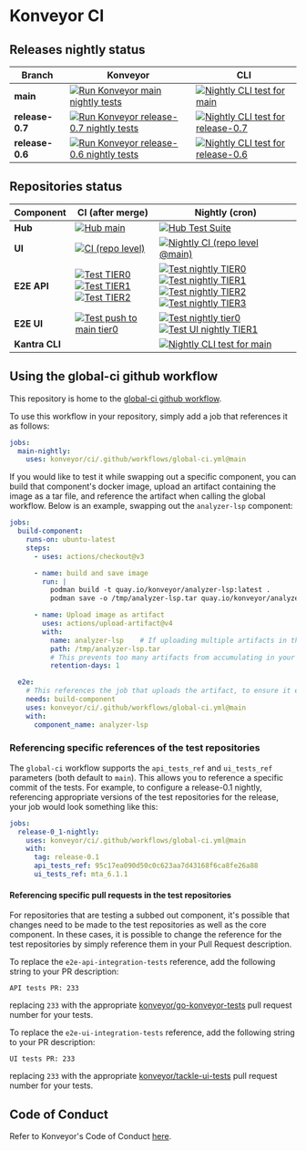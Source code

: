 # Konveyor CI

## Releases nightly status

Branch | Konveyor | CLI
--|--|--
**main** | [![Run Konveyor main nightly tests](https://github.com/konveyor/ci/actions/workflows/nightly-main.yaml/badge.svg?branch=main)](https://github.com/konveyor/ci/actions/workflows/nightly-main.yaml) | [![Nightly CLI test for main](https://github.com/konveyor-ecosystem/kantra-cli-tests/actions/workflows/nightly-main-latest.yaml/badge.svg)](https://github.com/konveyor-ecosystem/kantra-cli-tests/actions/workflows/nightly-main-latest.yaml)
**release-0.7** | [![Run Konveyor release-0.7 nightly tests](https://github.com/konveyor/ci/actions/workflows/nightly-release-0.7.yaml/badge.svg?branch=main)](https://github.com/konveyor/ci/actions/workflows/nightly-release-0.7.yaml) | [![Nightly CLI test for release-0.7](https://github.com/konveyor-ecosystem/kantra-cli-tests/actions/workflows/nightly-main-release07.yaml/badge.svg)](https://github.com/konveyor-ecosystem/kantra-cli-tests/actions/workflows/nightly-main-release07.yaml)
**release-0.6** | [![Run Konveyor release-0.6 nightly tests](https://github.com/konveyor/ci/actions/workflows/nightly-release-0.6.yaml/badge.svg?branch=main)](https://github.com/konveyor/ci/actions/workflows/nightly-release-0.6.yaml) | [![Nightly CLI test for release-0.6](https://github.com/konveyor-ecosystem/kantra-cli-tests/actions/workflows/nightly-main-release06.yaml/badge.svg)](https://github.com/konveyor-ecosystem/kantra-cli-tests/actions/workflows/nightly-main-release06.yaml)

## Repositories status

Component | CI (after merge) | Nightly (cron)
--|--|--
**Hub** | [![Hub main](https://github.com/konveyor/tackle2-hub/actions/workflows/main.yml/badge.svg?branch=main)](https://github.com/konveyor/tackle2-hub/actions/workflows/main.yml) | [![Hub Test Suite](https://github.com/konveyor/tackle2-hub/actions/workflows/test-nightly.yml/badge.svg?branch=main)](https://github.com/konveyor/tackle2-hub/actions/workflows/test-nightly.yml)
**UI** | [![CI (repo level)](https://github.com/konveyor/tackle2-ui/actions/workflows/ci-repo.yml/badge.svg?branch=main)](https://github.com/konveyor/tackle2-ui/actions/workflows/ci-repo.yml) | [![Nightly CI (repo level @main)](https://github.com/konveyor/tackle2-ui/actions/workflows/nightly-ci-repo.yaml/badge.svg?event=schedule)](https://github.com/konveyor/tackle2-ui/actions/workflows/nightly-ci-repo.yaml)
**E2E API** | [![Test TIER0](https://github.com/konveyor/go-konveyor-tests/actions/workflows/main-tier0.yml/badge.svg)](https://github.com/konveyor/go-konveyor-tests/actions/workflows/main-tier0.yml) [![Test TIER1](https://github.com/konveyor/go-konveyor-tests/actions/workflows/main-tier1.yml/badge.svg)](https://github.com/konveyor/go-konveyor-tests/actions/workflows/main-tier1.yml) [![Test TIER2](https://github.com/konveyor/go-konveyor-tests/actions/workflows/main-tier2.yml/badge.svg)](https://github.com/konveyor/go-konveyor-tests/actions/workflows/main-tier2.yml) | [![Test nightly TIER0](https://github.com/konveyor/go-konveyor-tests/actions/workflows/nightly-tier0.yml/badge.svg)](https://github.com/konveyor/go-konveyor-tests/actions/workflows/nightly-tier0.yml) [![Test nightly TIER1](https://github.com/konveyor/go-konveyor-tests/actions/workflows/nightly-tier1.yml/badge.svg)](https://github.com/konveyor/go-konveyor-tests/actions/workflows/nightly-tier1.yml) [![Test nightly TIER2](https://github.com/konveyor/go-konveyor-tests/actions/workflows/nightly-tier2.yml/badge.svg)](https://github.com/konveyor/go-konveyor-tests/actions/workflows/nightly-tier2.yml) [![Test nightly TIER3](https://img.shields.io/endpoint?url=https%3A%2F%2Fsajidmansoori12.pythonanywhere.com%2Fretrieve_data%3Fpipeline%3Dtier3-nightly&cacheSeconds=60)](https://jenkins-csb-migrationqe-main.dno.corp.redhat.com/view/MTA/job/mta/job/konveyor-tier3-nightly/)
**E2E UI** | [![Test push to main tier0](https://github.com/konveyor/tackle-ui-tests/actions/workflows/tier0-push-main.yaml/badge.svg?event=push)](https://github.com/konveyor/tackle-ui-tests/actions/workflows/tier0-push-main.yaml) | [![Test nightly tier0](https://github.com/konveyor/tackle-ui-tests/actions/workflows/tier0-nightly.yaml/badge.svg?branch=main)](https://github.com/konveyor/tackle-ui-tests/actions/workflows/tier0-nightly.yaml) [![Test UI nightly TIER1](https://img.shields.io/endpoint?url=https%3A%2F%2Fsajidmansoori12.pythonanywhere.com%2Fretrieve_data%3Fpipeline%3Dui-tier1-nightly&cacheSeconds=60)](https://jenkins-csb-migrationqe-main.dno.corp.redhat.com/view/Konveyor/job/mta/job/konveyor-ui-tier1-nightly/)
**Kantra CLI** | | [![Nightly CLI test for main](https://github.com/konveyor-ecosystem/kantra-cli-tests/actions/workflows/nightly-main-latest.yaml/badge.svg)](https://github.com/konveyor-ecosystem/kantra-cli-tests/actions/workflows/nightly-main-latest.yaml)


## Using the global-ci github workflow

This repository is home to the [global-ci github workflow](https://github.com/konveyor/ci/tree/main/.github/workflows/global-ci.yml).

To use this workflow in your repository, simply add a job that references it as follows:

```yaml
jobs:
  main-nightly:
    uses: konveyor/ci/.github/workflows/global-ci.yml@main
```

If you would like to test it while swapping out a specific component, you can build that component's docker image, upload an artifact
containing the image as a tar file, and reference the artifact when calling the global workflow. Below is an example, swapping out the
`analyzer-lsp` component:


```yaml
jobs:
  build-component:
    runs-on: ubuntu-latest
    steps:
      - uses: actions/checkout@v3

      - name: build and save image
        run: |
          podman build -t quay.io/konveyor/analyzer-lsp:latest .
          podman save -o /tmp/analyzer-lsp.tar quay.io/konveyor/analyzer-lsp:latest

      - name: Upload image as artifact
        uses: actions/upload-artifact@v4
        with:
          name: analyzer-lsp    # If uploading multiple artifacts in the workflow, make sure there is a unique name for each
          path: /tmp/analyzer-lsp.tar
          # This prevents too many artifacts from accumulating in your repository
          retention-days: 1

  e2e:
    # This references the job that uploads the artifact, to ensure it exists before the job is run
    needs: build-component
    uses: konveyor/ci/.github/workflows/global-ci.yml@main
    with:
      component_name: analyzer-lsp
```

### Referencing specific references of the test repositories

The `global-ci` workflow supports the `api_tests_ref` and `ui_tests_ref` parameters (both default to `main`). This allows you to reference a specific commit of the tests. For example, to configure a release-0.1 nightly, referencing appropriate versions of the test repositories for the release, your job would look something like this:

```yaml
jobs:
  release-0_1-nightly:
    uses: konveyor/ci/.github/workflows/global-ci.yml@main
    with:
      tag: release-0.1
      api_tests_ref: 95c17ea090d50c0c623aa7d43168f6ca8fe26a88
      ui_tests_ref: mta_6.1.1
```

#### Referencing specific pull requests in the test repositories

For repositories that are testing a subbed out component, it's possible that changes need to be made to the test repositories as well as the core component. In these cases, it is possible to change the reference for the test repositories by simply reference them in your Pull Request description.

To replace the `e2e-api-integration-tests` reference, add the following string to your PR description:

```
API tests PR: 233
```

replacing `233` with the appropriate [konveyor/go-konveyor-tests](https://github.com/konveyor/go-konveyor-tests) pull request number for your tests.


To replace the `e2e-ui-integration-tests` reference, add the following string to your PR description:

```
UI tests PR: 233
```

replacing `233` with the appropriate [konveyor/tackle-ui-tests](https://github.com/konveyor/tackle-ui-tests) pull request number for your tests.


## Code of Conduct
Refer to Konveyor's Code of Conduct [here](https://github.com/konveyor/community/blob/main/CODE_OF_CONDUCT.md).
